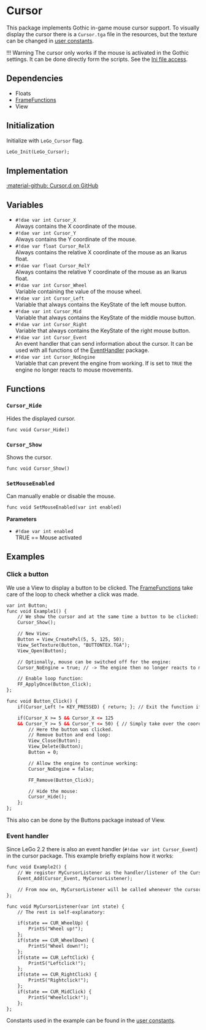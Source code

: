 # Cursor
This package implements Gothic in-game mouse cursor support. To visually display the cursor there is a `Cursor.tga` file in the resources, but the texture can be changed in [user constants](../various/userconstants.md#cursor-1).

!!! Warning
    The cursor only works if the mouse is activated in the Gothic settings. It can be done directly form the scripts. See the [Ini file access](../../ikarus/functions/ini_access.md).

    
## Dependencies

- Floats
- [FrameFunctions](../tools/frame_functions.md)
- View

## Initialization
Initialize with `LeGo_Cursor` flag.
```dae
LeGo_Init(LeGo_Cursor);
```

## Implementation
[:material-github: Cursor.d on GitHub](https://github.com/Lehona/LeGo/blob/dev/Cursor.d)

## Variables

- `#!dae var int Cursor_X`  
    Always contains the X coordinate of the mouse.
- `#!dae var int Cursor_Y`  
    Always contains the Y coordinate of the mouse.
- `#!dae var float Cursor_RelX`  
    Always contains the relative X coordinate of the mouse as an Ikarus float.
- `#!dae var float Cursor_RelY`  
    Always contains the relative Y coordinate of the mouse as an Ikarus float.
- `#!dae var int Cursor_Wheel`  
    Variable containing the value of the mouse wheel.
- `#!dae var int Cursor_Left`  
    Variable that always contains the KeyState of the left mouse button.
- `#!dae var int Cursor_Mid`  
    Variable that always contains the KeyState of the middle mouse button.
- `#!dae var int Cursor_Right`  
    Variable that always contains the KeyState of the right mouse button.
- `#!dae var int Cursor_Event`  
    An event handler that can send information about the cursor. It can be used with all functions of the [EventHandler](../tools/event_handler.md) package.
- `#!dae var int Cursor_NoEngine`  
    Variable that can prevent the engine from working. If is set to `TRUE` the engine no longer reacts to mouse movements.


## Functions

### `Cursor_Hide`
Hides the displayed cursor.
```dae
func void Cursor_Hide()
```

### `Cursor_Show`
Shows the cursor.
```dae
func void Cursor_Show()
```

### `SetMouseEnabled`
Can manually enable or disable the mouse.
```dae
func void SetMouseEnabled(var int enabled)
```
**Parameters**

- `#!dae var int enabled`  
    TRUE == Mouse activated

## Examples

### Click a button
We use a View to display a button to be clicked. The [FrameFunctions](../tools/frame_functions.md) take care of the loop to check whether a click was made.
```dae
var int Button;
func void Example1() {
    // We show the cursor and at the same time a button to be clicked:
    Cursor_Show();

    // New View:
    Button = View_CreatePxl(5, 5, 125, 50);
    View_SetTexture(Button, "BUTTONTEX.TGA");
    View_Open(Button);

    // Optionally, mouse can be switched off for the engine:
    Cursor_NoEngine = true; // -> The engine then no longer reacts to movements, so the camera does not move either

    // Enable loop function:
    FF_ApplyOnce(Button_Click);
};

func void Button_Click() {
    if(Cursor_Left != KEY_PRESSED) { return; }; // Exit the function if the left mouse button was not pressed

    if(Cursor_X >= 5 && Cursor_X <= 125
    && Cursor_Y >= 5 && Cursor_Y <= 50) { // Simply take over the coordinates of the view
        // Here the button was clicked.
        // Remove button and end loop:
        View_Close(Button);
        View_Delete(Button);
        Button = 0;

        // Allow the engine to continue working:
        Cursor_NoEngine = false;

        FF_Remove(Button_Click);

        // Hide the mouse:
        Cursor_Hide();
    };
};
```

This also can be done by the Buttons package instead of View.

### Event handler
Since LeGo 2.2 there is also an event handler (`#!dae var int Cursor_Event`) in the cursor package. This example briefly explains how it works:
```dae
func void Example2() {
    // We register MyCursorListener as the handler/listener of the Cursor_Event:
    Event_Add(Cursor_Event, MyCursorListener);

    // From now on, MyCursorListener will be called whenever the cursor has something to report.
};

func void MyCursorListener(var int state) {
    // The rest is self-explanatory:

    if(state == CUR_WheelUp) {
        PrintS("Wheel up!");
    };
    if(state == CUR_WheelDown) {
        PrintS("Wheel down!");
    };
    if(state == CUR_LeftClick) {
        PrintS("Leftclick!");
    };
    if(state == CUR_RightClick) {
        PrintS("Rightclick!");
    };
    if(state == CUR_MidClick) {
        PrintS("Wheelclick!");
    };
};
```
Constants used in the example can be found in the [user constants](../various/userconstants.md#cursor).